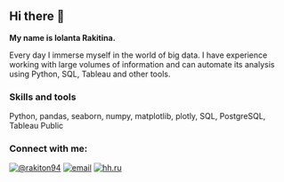 ## Hi there 👋
**My name is Iolanta Rakitina.**   

Every day I immerse myself in the world of big data. I have experience working with large volumes of information and can automate its analysis using Python, SQL, Tableau and other tools.
### Skills and tools
Python, pandas, seaborn, numpy, matplotlib, plotly, SQL, PostgreSQL, Tableau Public 
### Connect with me:
[![@rakiton94](https://upload.wikimedia.org/wikipedia/commons/8/83/Telegram_2019_Logo.svg)](https://t.me/rakiton94) [![email](https://ru.wikipedia.org/wiki/%D0%A4%D0%B0%D0%B9%D0%BB:Yandex_Mail_icon.svg)](rakitina.iolanta@yandex.ru) [![hh.ru](https://ru.m.wikipedia.org/wiki/%D0%A4%D0%B0%D0%B9%D0%BB:HeadHunter_logo.png)](https://hh.ru)
